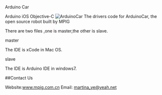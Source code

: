 Arduino Car

Arduino iOS Objective-C ![ArduinoCar](./slave/ArduinoCar.jpg) The drivers code for ArduinoCar, the open source robot built by MPIG

There are two files ,one is master,the other is slave.

master

The IDE is xCode in Mac OS.

slave

The IDE is Arduino IDE in windows7.

##Contact Us

Website:www.mpig.com.cn
Email: martina_ye@yeah.net